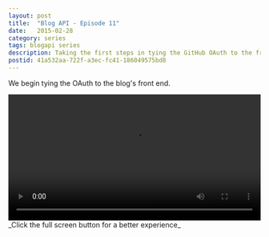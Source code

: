 ```yaml
---
layout: post
title:  "Blog API - Episode 11"
date:   2015-02-28
category: series
tags: blogapi series
description: Taking the first steps in tying the GitHub OAuth to the front end
postid: 41a532aa-722f-a3ec-fc41-186049575bd8
---
```


We begin tying the OAuth to the blog's front end.

<video style="width:100%;" controls>
	<source src="http://videos.quarrantine.com?name=blogapi11.mp4" type="video/mp4">
</video>
_Click the full screen button for a better experience_
